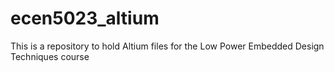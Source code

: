 # ecen5023_altium
This is a repository to hold Altium files for the Low Power Embedded Design Techniques course
